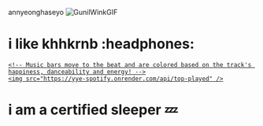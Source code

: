 <!-- Repo has been edited to be static, see comments for dynamic calls. -->
annyeonghaseyo ![GunilWinkGIF](https://github.com/user-attachments/assets/49a2287a-10fd-4ac3-afb7-05179c25f556)


<h1>
  i like khhkrnb :headphones:
</h1>

<!-- Nothing weird to see here -->
<p align="center">
  <a href="https://yye-spotify.onrender.com/api/top-played">

    <!-- Music bars move to the beat and are colored based on the track's happiness, danceability and energy! -->
    <img src="https://yye-spotify.onrender.com/api/top-played" />

  </a>
</p>



<p></p>

<h1>
  i am a certified sleeper 💤
</h1>



